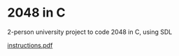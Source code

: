 # 2048 in C
2-person university project to code 2048 in C, using SDL

[instructions.pdf](https://github.com/draialexis/2048-c/files/7647069/TP_DM_subj.pdf)
